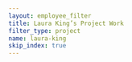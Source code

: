 ```yaml
---
layout: employee_filter
title: Laura King’s Project Work
filter_type: project
name: laura-king
skip_index: true
---
```

